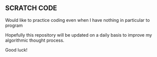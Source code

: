 SCRATCH CODE
------------------


Would like to practice coding even when I have nothing in particular to program

Hopefully this repository will be updated on a daily basis to improve my algorithmic
thought process.

Good luck!